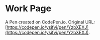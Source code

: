 # Work Page

A Pen created on CodePen.io. Original URL: [https://codepen.io/ysifvi/pen/YzbXEXJ](https://codepen.io/ysifvi/pen/YzbXEXJ).

